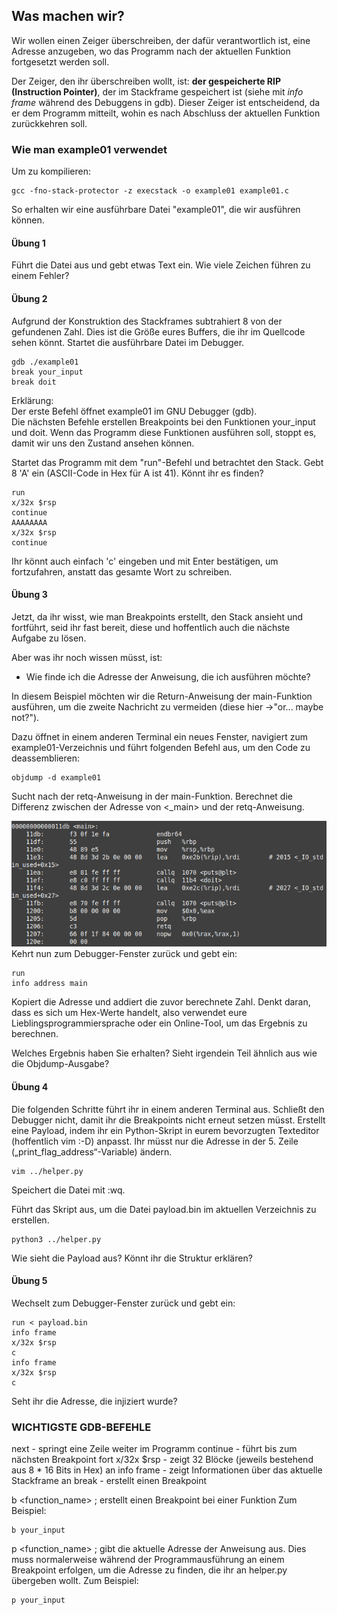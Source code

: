 ## Was machen wir?

Wir wollen einen Zeiger überschreiben, der dafür verantwortlich ist, eine Adresse anzugeben, wo das Programm nach der aktuellen Funktion fortgesetzt werden soll.

Der Zeiger, den ihr überschreiben wollt, ist: **der gespeicherte RIP (Instruction Pointer)**, der im Stackframe gespeichert ist (siehe mit _info frame_ während des Debuggens in gdb).
Dieser Zeiger ist entscheidend, da er dem Programm mitteilt, wohin es nach Abschluss der aktuellen Funktion zurückkehren soll.


### Wie man example01 verwendet

Um zu kompilieren:
```shell
gcc -fno-stack-protector -z execstack -o example01 example01.c
```
So erhalten wir eine ausführbare Datei "example01", die wir ausführen können.

#### Übung 1
Führt die Datei aus und gebt etwas Text ein. Wie viele Zeichen führen zu einem Fehler?


#### Übung 2
Aufgrund der Konstruktion des Stackframes subtrahiert 8 von der gefundenen Zahl. Dies ist die Größe eures Buffers, die ihr im Quellcode sehen könnt. Startet die ausführbare Datei im Debugger.
```shell
gdb ./example01
break your_input
break doit
```
Erklärung:  
  Der erste Befehl öffnet example01 im GNU Debugger (gdb).  
  Die nächsten Befehle erstellen Breakpoints bei den Funktionen your_input und doit. Wenn das Programm diese Funktionen ausführen soll, stoppt es, damit wir uns den Zustand ansehen können.

Startet das Programm mit dem "run"-Befehl und betrachtet den Stack. Gebt 8 'A' ein (ASCII-Code in Hex für A ist 41). Könnt ihr es finden?
```shell
run
x/32x $rsp
continue
AAAAAAAA
x/32x $rsp
continue
```
Ihr könnt auch einfach 'c' eingeben und mit Enter bestätigen, um fortzufahren, anstatt das gesamte Wort zu schreiben.

#### Übung 3
Jetzt, da ihr wisst, wie man Breakpoints erstellt, den Stack ansieht und fortführt, seid ihr fast bereit, diese und hoffentlich auch die nächste Aufgabe zu lösen.

Aber was ihr noch wissen müsst, ist:
- Wie finde ich die Adresse der Anweisung, die ich ausführen möchte?

In diesem Beispiel möchten wir die Return-Anweisung der main-Funktion ausführen, um die zweite Nachricht zu vermeiden (diese hier ->"or... maybe not?").

Dazu öffnet in einem anderen Terminal ein neues Fenster, navigiert zum example01-Verzeichnis und führt folgenden Befehl aus, um den Code zu deassemblieren:
```shell
objdump -d example01
```
Sucht nach der retq-Anweisung in der main-Funktion. Berechnet die Differenz zwischen der Adresse von <_main> und der retq-Anweisung.

![return](./return.png)
Kehrt nun zum Debugger-Fenster zurück und gebt ein:
```shell
run
info address main
```
Kopiert die Adresse und addiert die zuvor berechnete Zahl. Denkt daran, dass es sich um Hex-Werte handelt, also verwendet eure Lieblingsprogrammiersprache oder ein Online-Tool, um das Ergebnis zu berechnen.

Welches Ergebnis haben Sie erhalten? Sieht irgendein Teil ähnlich aus wie die Objdump-Ausgabe?

#### Übung 4

Die folgenden Schritte führt ihr in einem anderen Terminal aus. Schließt den Debugger nicht, damit ihr die Breakpoints nicht erneut setzen müsst.
Erstellt eine Payload, indem ihr ein Python-Skript in eurem bevorzugten Texteditor (hoffentlich vim :-D) anpasst. Ihr müsst nur die Adresse in der 5. Zeile („print_flag_address“-Variable) ändern.
```shell
vim ../helper.py
```
Speichert die Datei mit :wq.

Führt das Skript aus, um die Datei payload.bin im aktuellen Verzeichnis zu erstellen.
```shell
python3 ../helper.py
```
Wie sieht die Payload aus? Könnt ihr die Struktur erklären?

#### Übung 5

Wechselt zum Debugger-Fenster zurück und gebt ein:
```shell
run < payload.bin
info frame
x/32x $rsp
c
info frame
x/32x $rsp
c
```
Seht ihr die Adresse, die injiziert wurde?

### WICHTIGSTE GDB-BEFEHLE

next - springt eine Zeile weiter im Programm
continue - führt bis zum nächsten Breakpoint fort
x/32x $rsp - zeigt 32 Blöcke (jeweils bestehend aus 8 * 16 Bits in Hex) an
info frame - zeigt Informationen über das aktuelle Stackframe an
break - erstellt einen Breakpoint

b <function_name> ; erstellt einen Breakpoint bei einer Funktion
Zum Beispiel:
```shell
b your_input
```

p <function_name> ; gibt die aktuelle Adresse der Anweisung aus. Dies muss normalerweise während der Programmausführung an einem Breakpoint erfolgen, um die Adresse zu finden, die ihr an helper.py übergeben wollt.
Zum Beispiel:
```shell
p your_input
